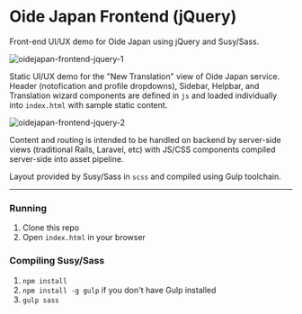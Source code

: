 Oide Japan Frontend (jQuery)
============

Front-end UI/UX demo for Oide Japan using jQuery and Susy/Sass.

![oidejapan-frontend-jquery-1](https://user-images.githubusercontent.com/9514732/32267512-db61d84a-bf2e-11e7-81a7-3a088f662f9c.gif)

Static UI/UX demo for the "New Translation" view of Oide Japan service. Header (notofication and profile dropdowns), Sidebar, Helpbar, and Translation wizard components are defined in `js` and loaded individually into `index.html` with sample static content.

![oidejapan-frontend-jquery-2](https://user-images.githubusercontent.com/9514732/32267514-deae5a8c-bf2e-11e7-85ce-cf971fdd0642.gif)

Content and routing is intended to be handled on backend by server-side views (traditional Rails, Laravel, etc) with JS/CSS components compiled server-side into asset pipeline.

Layout provided by Susy/Sass in `scss` and compiled using Gulp toolchain.

---

### Running

1. Clone this repo
2. Open `index.html` in your browser

### Compiling Susy/Sass

1. `npm install`
2. `npm install -g gulp` if you don't have Gulp installed
3. `gulp sass`

